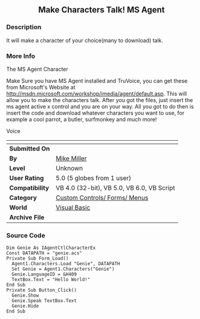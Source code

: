 ﻿<div align="center">

## Make Characters Talk\! MS Agent


</div>

### Description

It will make a character of your choice(many to download) talk.
 
### More Info
 
The MS Agent Character

Make Sure you have MS Agent installed and TruVoice, you can get these from Microsoft's Website at http://msdn.microsoft.com/workshop/imedia/agent/default.asp. This will allow you to make the characters talk. After you got the files, just insert the ms agent active x control and you are on your way. All you got to do then is insert the code and download whatever characters you want to use, for example a cool parrot, a butler, surfmonkey and much more!

Voice


<span>             |<span>
---                |---
**Submitted On**   |
**By**             |[Mike Miller](https://github.com/Planet-Source-Code/PSCIndex/blob/master/ByAuthor/mike-miller.md)
**Level**          |Unknown
**User Rating**    |5.0 (5 globes from 1 user)
**Compatibility**  |VB 4\.0 \(32\-bit\), VB 5\.0, VB 6\.0, VB Script
**Category**       |[Custom Controls/ Forms/  Menus](https://github.com/Planet-Source-Code/PSCIndex/blob/master/ByCategory/custom-controls-forms-menus__1-4.md)
**World**          |[Visual Basic](https://github.com/Planet-Source-Code/PSCIndex/blob/master/ByWorld/visual-basic.md)
**Archive File**   |[](https://github.com/Planet-Source-Code/mike-miller-make-characters-talk-ms-agent__1-2750/archive/master.zip)





### Source Code

```
Dim Genie As IAgentCtlCharacterEx
Const DATAPATH = "genie.acs"
Private Sub Form_Load()
  Agent1.Characters.Load "Genie", DATAPATH
  Set Genie = Agent1.Characters("Genie")
  Genie.LanguageID = &H409
  TextBox.Text = "Hello World!"
End Sub
Private Sub Button_Click()
  Genie.Show
  Genie.Speak TextBox.Text
  Genie.Hide
End Sub
```

